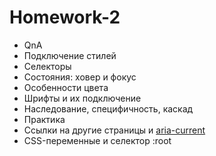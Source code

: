 # Homework-2

- QnA
- Подключение стилей
- Селекторы
- Состояния: ховер и фокус
- Особенности цвета
- Шрифты и их подключение
- Наследование, специфичность, каскад
- Практика
- Ссылки на другие страницы и
  [aria-current](https://tink.uk/using-the-aria-current-attribute/)
- CSS-переменные и селектор :root

